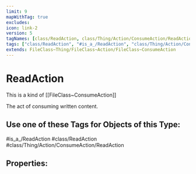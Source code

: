 ```yaml
---
limit: 9
mapWithTag: true
excludes:
icon: link-2
version: 5
tagNames: [class/ReadAction, class/Thing/Action/ConsumeAction/ReadAction, is_a_/ReadAction, schema-org/ReadAction]
tags: ["class/ReadAction", "#is_a_/ReadAction", "class/Thing/Action/ConsumeAction/ReadAction"]
extends: FileClass~Thing/FileClass~Action/FileClass~ConsumeAction
---
```


# ReadAction
This is a kind of [[FileClass~ConsumeAction]]

The act of consuming written content.


## Use one of these Tags for Objects of this Type:

#is_a_/ReadAction
#class/ReadAction
#class/Thing/Action/ConsumeAction/ReadAction

## Properties:


